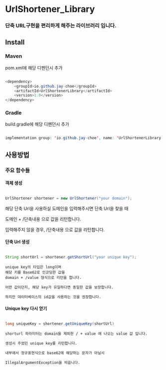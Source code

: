# UrlShortener_Library

### 단축 URL구현을 편리하게 해주는 라이브러리 입니다.

## Install

### Maven

pom.xml에 해당 디펜던시 추가

```java

<dependency>
    <groupId>io.github.jay-choe</groupId>
    <artifactId>UrlShortenerLibrary</artifactId>
    <version>1.0</version>
</dependency>

```

### Gradle

build.gradle에 해당 디펜던시 추가

```java

implementation group: 'io.github.jay-choe', name: 'UrlShortenerLibrary', version: '1.0'

```

## 사용방법


### 주요 함수들

#### 객체 생성

```java

UrlShortener shortener = new UrlShortener("your domain");

```

  해당 단축 Url을 사용하실 도메인을 입력해주시면 단축 Url을 찾을 때

  도메인 + /단축내용 으로 값을 리턴합니다.

  입력해주지 않을 경우, /단축내용 으로 값을 리턴합니다.
  
#### 단축 Url 생성

```java

String shortUrl = shortener.getShortUrl("your unique key");

```

    unique key의 타입은 long이며 
    해당 키를 Base62로 인코딩한 값을
    domain + /value 형식으로 리턴을 합니다.

    어떤 값이던지, 해당 key가 유일하다면 동일한 값을 보장합니다.

    하지만 데이터베이스의 id값을 사용하는 것을 권장합니다.

#### Unique key 다시 얻기

```java

long uniqueKey = shortener.getUniqueKey(shortUrl)

```
    shorturl 파라미터는 domain을 제외한 / + value 에 나오는 value 값 입니다.

    생성시 주었던 unique key를 리턴합니다.

    내부에서 정규표현식으로 base62에 해당하는 문자가 아닐시 
    
    IllegalArgumentException을 띄웁니다.

### 
